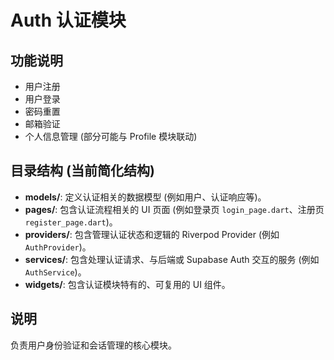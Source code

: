 # Auth 认证模块

## 功能说明
- 用户注册
- 用户登录
- 密码重置
- 邮箱验证
- 个人信息管理 (部分可能与 Profile 模块联动)

## 目录结构 (当前简化结构)
*   **models/**: 定义认证相关的数据模型 (例如用户、认证响应等)。
*   **pages/**: 包含认证流程相关的 UI 页面 (例如登录页 `login_page.dart`、注册页 `register_page.dart`)。
*   **providers/**: 包含管理认证状态和逻辑的 Riverpod Provider (例如 `AuthProvider`)。
*   **services/**: 包含处理认证请求、与后端或 Supabase Auth 交互的服务 (例如 `AuthService`)。
*   **widgets/**: 包含认证模块特有的、可复用的 UI 组件。

## 说明
负责用户身份验证和会话管理的核心模块。 